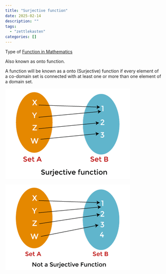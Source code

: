 ```yaml
---
title: "Surjective function"
date: 2025-02-14
description: ""
tags: 
  - "zettlekasten"
categories: []
---
```


Type of [Function in Mathematics](Function%20in%20Mathematics.md)

Also known as onto function.

A function will be known as a onto (Surjective) function if every element of a co-domain set is connected with at least one or more than one element of a domain set.

![400x300](attachments/surjective%20function.png)

![400x300](attachments/not%20surjective%20function.png)
